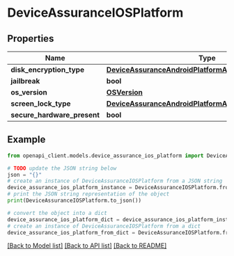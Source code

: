 # DeviceAssuranceIOSPlatform


## Properties

Name | Type | Description | Notes
------------ | ------------- | ------------- | -------------
**disk_encryption_type** | [**DeviceAssuranceAndroidPlatformAllOfDiskEncryptionType**](DeviceAssuranceAndroidPlatformAllOfDiskEncryptionType.md) |  | [optional] 
**jailbreak** | **bool** |  | [optional] 
**os_version** | [**OSVersion**](OSVersion.md) |  | [optional] 
**screen_lock_type** | [**DeviceAssuranceAndroidPlatformAllOfScreenLockType**](DeviceAssuranceAndroidPlatformAllOfScreenLockType.md) |  | [optional] 
**secure_hardware_present** | **bool** |  | [optional] 

## Example

```python
from openapi_client.models.device_assurance_ios_platform import DeviceAssuranceIOSPlatform

# TODO update the JSON string below
json = "{}"
# create an instance of DeviceAssuranceIOSPlatform from a JSON string
device_assurance_ios_platform_instance = DeviceAssuranceIOSPlatform.from_json(json)
# print the JSON string representation of the object
print(DeviceAssuranceIOSPlatform.to_json())

# convert the object into a dict
device_assurance_ios_platform_dict = device_assurance_ios_platform_instance.to_dict()
# create an instance of DeviceAssuranceIOSPlatform from a dict
device_assurance_ios_platform_from_dict = DeviceAssuranceIOSPlatform.from_dict(device_assurance_ios_platform_dict)
```
[[Back to Model list]](../README.md#documentation-for-models) [[Back to API list]](../README.md#documentation-for-api-endpoints) [[Back to README]](../README.md)


